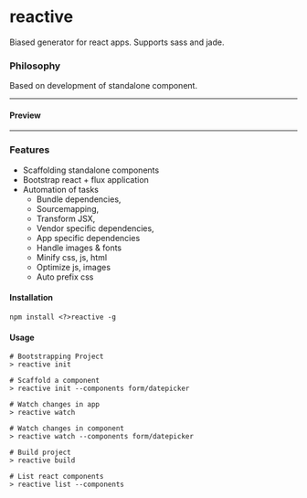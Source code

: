 # reactive

Biased generator for react apps. Supports sass and jade. 

### Philosophy

Based on development of standalone component.  

---
#### Preview
---

### Features
- Scaffolding standalone components
- Bootstrap react + flux application
- Automation of tasks
  - Bundle dependencies, 
  - Sourcemapping, 
  - Transform JSX, 
  - Vendor specific dependencies, 
  - App specific dependencies
  - Handle images & fonts
  - Minify css, js, html
  - Optimize js, images
  - Auto prefix css
  
#### Installation
```
npm install <?>reactive -g
```

#### Usage 
```
# Bootstrapping Project
> reactive init

# Scaffold a component
> reactive init --components form/datepicker

# Watch changes in app
> reactive watch

# Watch changes in component
> reactive watch --components form/datepicker

# Build project
> reactive build

# List react components
> reactive list --components
```
